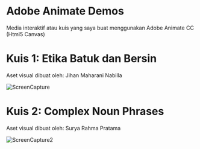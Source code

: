 # Adobe Animate Demos
Media interaktif atau kuis yang saya buat menggunakan Adobe Animate CC (Html5 Canvas)

# Kuis 1: Etika Batuk dan Bersin
Aset visual dibuat oleh: Jihan Maharani Nabilla

![ScreenCapture](https://user-images.githubusercontent.com/55121946/211489906-a2313262-b00b-4ef2-8436-4e7823268066.PNG)

# Kuis 2: Complex Noun Phrases
Aset visual dibuat oleh: Surya Rahma Pratama

![ScreenCapture2](https://user-images.githubusercontent.com/55121946/211490975-1c68025f-11bb-4650-8f8e-edd558d3f630.PNG)
